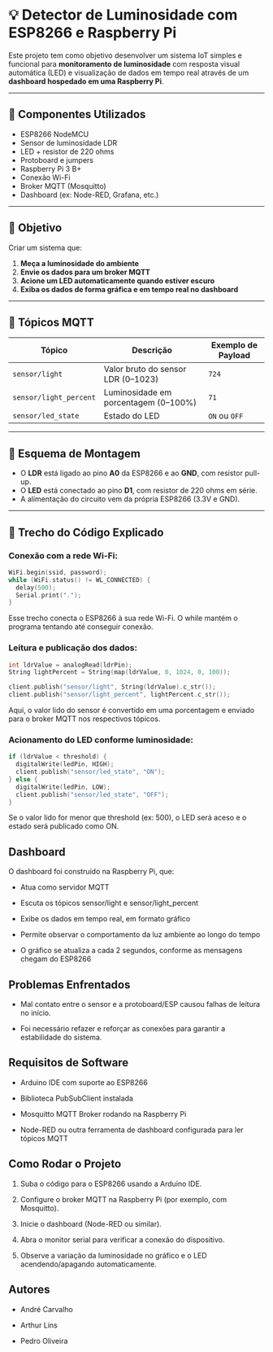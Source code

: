 # 💡 Detector de Luminosidade com ESP8266 e Raspberry Pi

Este projeto tem como objetivo desenvolver um sistema IoT simples e funcional para **monitoramento de luminosidade** com resposta visual automática (LED) e visualização de dados em tempo real através de um **dashboard hospedado em uma Raspberry Pi**.

---

## 🔧 Componentes Utilizados

- ESP8266 NodeMCU  
- Sensor de luminosidade LDR  
- LED + resistor de 220 ohms  
- Protoboard e jumpers  
- Raspberry Pi 3 B+  
- Conexão Wi-Fi  
- Broker MQTT (Mosquitto)  
- Dashboard (ex: Node-RED, Grafana, etc.)

---

## 📌 Objetivo

Criar um sistema que:

1. **Meça a luminosidade do ambiente**  
2. **Envie os dados para um broker MQTT**  
3. **Acione um LED automaticamente quando estiver escuro**  
4. **Exiba os dados de forma gráfica e em tempo real no dashboard**

---

## 📡 Tópicos MQTT

| Tópico                | Descrição                                | Exemplo de Payload |
|-----------------------|-------------------------------------------|--------------------|
| `sensor/light`        | Valor bruto do sensor LDR (0–1023)        | `724`              |
| `sensor/light_percent`| Luminosidade em porcentagem (0–100%)      | `71`               |
| `sensor/led_state`    | Estado do LED                             | `ON` ou `OFF`      |

---

## 🔌 Esquema de Montagem

- O **LDR** está ligado ao pino **A0** da ESP8266 e ao **GND**, com resistor pull-up.  
- O **LED** está conectado ao pino **D1**, com resistor de 220 ohms em série.  
- A alimentação do circuito vem da própria ESP8266 (3.3V e GND).

---

## 🧪 Trecho do Código Explicado

### Conexão com a rede Wi-Fi:

```cpp
WiFi.begin(ssid, password);
while (WiFi.status() != WL_CONNECTED) {
  delay(500);
  Serial.print(".");
}
```

Esse trecho conecta o ESP8266 à sua rede Wi-Fi. O while mantém o programa tentando até conseguir conexão.

### Leitura e publicação dos dados:
```cpp
int ldrValue = analogRead(ldrPin);
String lightPercent = String(map(ldrValue, 0, 1024, 0, 100));

client.publish("sensor/light", String(ldrValue).c_str());
client.publish("sensor/light_percent", lightPercent.c_str());
```

Aqui, o valor lido do sensor é convertido em uma porcentagem e enviado para o broker MQTT nos respectivos tópicos.

### Acionamento do LED conforme luminosidade:

```cpp
if (ldrValue < threshold) {
  digitalWrite(ledPin, HIGH);
  client.publish("sensor/led_state", "ON");
} else {
  digitalWrite(ledPin, LOW);
  client.publish("sensor/led_state", "OFF");
}
```
Se o valor lido for menor que threshold (ex: 500), o LED será aceso e o estado será publicado como ON.

## Dashboard

O dashboard foi construído na Raspberry Pi, que:

- Atua como servidor MQTT

- Escuta os tópicos sensor/light e sensor/light_percent

- Exibe os dados em tempo real, em formato gráfico

- Permite observar o comportamento da luz ambiente ao longo do tempo

- O gráfico se atualiza a cada 2 segundos, conforme as mensagens chegam do ESP8266

## Problemas Enfrentados

- Mal contato entre o sensor e a protoboard/ESP causou falhas de leitura no início.

- Foi necessário refazer e reforçar as conexões para garantir a estabilidade do sistema.

## Requisitos de Software

- Arduino IDE com suporte ao ESP8266

- Biblioteca PubSubClient instalada

- Mosquitto MQTT Broker rodando na Raspberry Pi

- Node-RED ou outra ferramenta de dashboard configurada para ler tópicos MQTT

## Como Rodar o Projeto

1. Suba o código para o ESP8266 usando a Arduino IDE.

2. Configure o broker MQTT na Raspberry Pi (por exemplo, com Mosquitto).

3. Inicie o dashboard (Node-RED ou similar).

4. Abra o monitor serial para verificar a conexão do dispositivo.

5. Observe a variação da luminosidade no gráfico e o LED acendendo/apagando automaticamente.

## Autores

- André Carvalho

- Arthur Lins

- Pedro Oliveira
